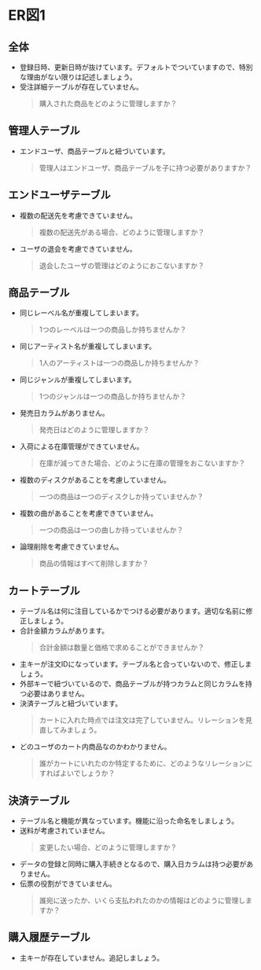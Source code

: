 # ER図1

## 全体
- 登録日時、更新日時が抜けています。デフォルトでついていますので、特別な理由がない限りは記述しましょう。
- 受注詳細テーブルが存在していません。
  > 購入された商品をどのように管理しますか？

## 管理人テーブル
- エンドユーザ、商品テーブルと紐づいています。
  > 管理人はエンドユーザ、商品テーブルを子に持つ必要がありますか？

## エンドユーザテーブル
- 複数の配送先を考慮できていません。 
  > 複数の配送先がある場合、どのように管理しますか？
- ユーザの退会を考慮できていません。
  > 退会したユーザの管理はどのようにおこないますか？

## 商品テーブル
- 同じレーベル名が重複してしまいます。
  > 1つのレーベルは一つの商品しか持ちませんか？
- 同じアーティスト名が重複してしまいます。
  > 1人のアーティストは一つの商品しか持ちませんか？
- 同じジャンルが重複してしまいます。
  > 1つのジャンルは一つの商品しか持ちませんか？
- 発売日カラムがありません。
  > 発売日はどのように管理しますか？
- 入荷による在庫管理ができていません。
  > 在庫が減ってきた場合、どのように在庫の管理をおこないますか？
- 複数のディスクがあることを考慮していません。
  > 一つの商品は一つのディスクしか持っていませんか？
- 複数の曲があることを考慮できていません。
  > 一つの商品は一つの曲しか持っていませんか？
- 論理削除を考慮できていません。
  > 商品の情報はすべて削除しますか？

## カートテーブル
- テーブル名は何に注目しているかでつける必要があります。適切な名前に修正しましょう。
- 合計金額カラムがあります。
  > 合計金額は数量と価格で求めることができませんか？
- 主キーが注文IDになっています。テーブル名と合っていないので、修正しましょう。
- 外部キーで紐づいているので、商品テーブルが持つカラムと同じカラムを持つ必要はありません。
- 決済テーブルと紐づいています。
  > カートに入れた時点では注文は完了していません。リレーションを見直してみましょう。
- どのユーザのカート内商品なのかわかりません。
  > 誰がカートにいれたのか特定するために、どのようなリレーションにすればよいでしょうか？

## 決済テーブル
- テーブル名と機能が異なっています。機能に沿った命名をしましょう。
- 送料が考慮されていません。
  > 変更したい場合、どのように管理しますか？
- データの登録と同時に購入手続きとなるので、購入日カラムは持つ必要がありません。
- 伝票の役割ができていません。
  > 誰宛に送ったか、いくら支払われたのかの情報はどのように管理しますか？

## 購入履歴テーブル
- 主キーが存在していません。追記しましょう。
